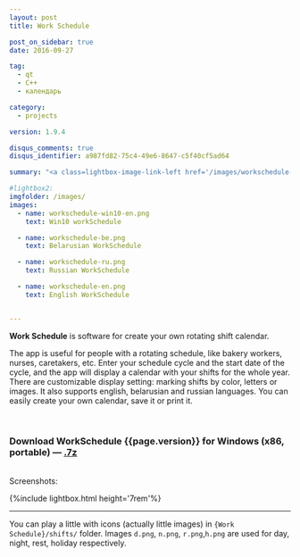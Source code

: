 ```yaml
---
layout: post
title: Work Schedule

post_on_sidebar: true
date: 2016-09-27

tag:
  - qt
  - С++
  - календарь

category:
  - projects

version: 1.9.4

disqus_comments: true
disqus_identifier: a987fd82-75c4-49e6-8647-c5f40cf5ad64

summary: "<a class=lightbox-image-link-left href='/images/workschedule-win10-en.png' data-lightbox='workschedule' title=''><img class='lightbox-image' style= 'width: 10rem;' src='/images/workschedule-month-en.jpg' alt='workschedule-month'></a> The app is useful for people with a rotating schedule, like bakery workers, nurses, caretakers, etc. Enter your schedule cycle and the start date of the cycle, and the app will display a calendar with your shifts for the whole year, it supports english, belarusian and russian languages."

#lightbox2:
imgfolder: /images/
images:
  - name: workschedule-win10-en.png
    text: Win10 workSchedule

  - name: workschedule-be.png
    text: Belarusian WorkSchedule

  - name: workschedule-ru.png
    text: Russian WorkSchedule

  - name: workschedule-en.png
    text: English WorkSchedule


---
```


**Work Schedule** is software for create your own rotating shift calendar.

The app is useful for people with a rotating schedule, like bakery workers, nurses, caretakers, etc. Enter your schedule cycle and the start date of the cycle, and the app will display a calendar with your shifts for the whole year. There are customizable display setting: marking shifts by color, letters or images. It also supports english, belarusian and russian languages. You can easily create your own calendar, save it or print it.

<br>

### Download WorkSchedule {{page.version}} for Windows (x86, portable) — [.7z](https://github.com/yalov/work-schedule/releases/download/{{page.version}}/WorkSchedule_v{{page.version}}.7z)

<br>
Screenshots:

{%include lightbox.html height='7rem'%}

<!-- include lightbox_text.html image="image-1.jpg" -->


-------

You can play a little with icons (actually little images) in `{Work Schedule}/shifts/` folder. Images `d.png`, `n.png`, `r.png`,`h.png` are used for day, night, rest, holiday respectively.
